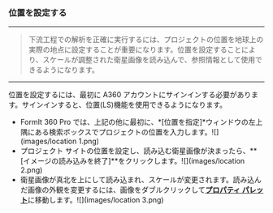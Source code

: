 

### 位置を設定する

---

> 下流工程での解析を正確に実行するには、プロジェクトの位置を地球上の実際の地点に設定することが重要になります。位置を設定することにより、スケールが調整された衛星画像を読み込んで、参照情報として使用できるようになります。

---

位置を設定するには、最初に A360 アカウントにサインインする必要があります。サインインすると、位置(LS)機能を使用できるようになります。

* FormIt 360 Pro では、上記の他に最初に、*[位置を指定]*ウィンドウの左上隅にある検索ボックスでプロジェクトの位置を入力します。![](images/location 1.png)
* プロジェクト サイトの位置を設定し、読み込む衛星画像が決まったら、**[イメージの読み込みを終了]**をクリックします。![](images/location 2.png)
* 衛星画像が真北を上にして読み込まれ、スケールが変更されます。読み込んだ画像の外観を変更するには、画像をダブルクリックして[**プロパティ パレット**](../formit-introduction/tool-bars.md)に移動します。![](images/location 3.png)

